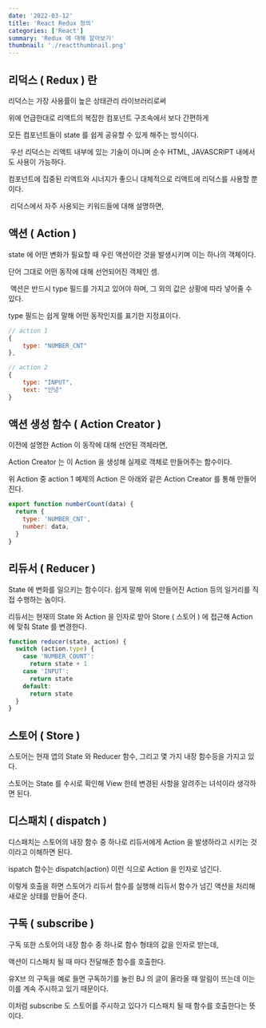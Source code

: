 ```yaml
---
date: '2022-03-12'
title: 'React Redux 정의'
categories: ['React']
summary: 'Redux 에 대해 알아보기'
thumbnail: './reactthumbnail.png'
---
```


## 리덕스 ( Redux ) 란

리덕스는 가장 사용률이 높은 상태관리 라이브러리로써

위에 언급한대로 리액트의 복잡한 컴포넌트 구조속에서 보다 간편하게

모든 컴포넌트들이 state 를 쉽게 공유할 수 있게 해주는 방식이다.

​
우선 리덕스는 리액트 내부에 있는 기술이 아니며 순수 HTML, JAVASCRIPT 내에서도 사용이 가능하다.

컴포넌트에 집중된 리액트와 시너지가 좋으니 대체적으로 리액트에 리덕스를 사용할 뿐이다.

​
리덕스에서 자주 사용되는 키워드들에 대해 설명하면,

## 액션 ( Action )

state 에 어떤 변화가 필요할 때 우린 액션이란 것을 발생시키며 이는 하나의 객체이다.

단어 그대로 어떤 동작에 대해 선언되어진 객체인 셈.

​
액션은 반드시 type 필드를 가지고 있어야 하며, 그 외의 값은 상황에 따라 넣어줄 수 있다.

type 필드는 쉽게 말해 어떤 동작인지를 표기한 지정표이다.

```javascript
// action 1
{
    type: "NUMBER_CNT"
},

// action 2
{
    type: "INPUT",
    text: "안녕"
}
```

## 액션 생성 함수 ( Action Creator )

이전에 설명한 Action 이 동작에 대해 선언된 객체라면,

Action Creator 는 이 Action 을 생성해 실제로 객체로 만들어주는 함수이다.

위 Action 중 action 1 예제의 Action 은 아래와 같은 Action Creator 를 통해 만들어 진다.

```javascript
export function numberCount(data) {
  return {
    type: 'NUMBER_CNT',
    number: data,
  }
}
```

## 리듀서 ( Reducer )

State 에 변화를 일으키는 함수이다. 쉽게 말해 위에 만들어진 Action 등의 일거리를 직접 수행하는 놈이다.

리듀서는 현재의 State 와 Action 을 인자로 받아 Store ( 스토어 ) 에 접근해 Action 에 맞춰 State 를 변경한다.

```javascript
function reducer(state, action) {
  switch (action.type) {
    case 'NUMBER_COUNT':
      return state + 1
    case 'INPUT':
      return state
    default:
      return state
  }
}
```

## 스토어 ( Store )

스토어는 현재 앱의 State 와 Reducer 함수, 그리고 몇 가지 내장 함수등을 가지고 있다.

스토어는 State 를 수시로 확인해 View 한테 변경된 사항을 알려주는 녀석이라 생각하면 된다.

## 디스패치 ( dispatch )

디스패치는 스토어의 내장 함수 중 하나로 리듀서에게 Action 을 발생하라고 시키는 것이라고 이해하면 된다.

ispatch 함수는 dispatch(action) 이런 식으로 Action 을 인자로 넘긴다.

이렇게 호출을 하면 스토어가 리듀서 함수를 실행해 리듀서 함수가 넘긴 액션을 처리해 새로운 상태를 만들어 준다.

## 구독 ( subscribe )

구독 또한 스토어의 내장 함수 중 하나로 함수 형태의 값을 인자로 받는데,

액션이 디스패치 될 때 마다 전달해준 함수를 호출한다.

유X브 의 구독을 예로 들면 구독하기를 눌린 BJ 의 글이 올라올 때 알림이 뜨는데 이는 이를 계속 주시하고 있기 때문이다.

이처럼 subscribe 도 스토어를 주시하고 있다가 디스패치 될 때 함수를 호출한다는 뜻이다.
